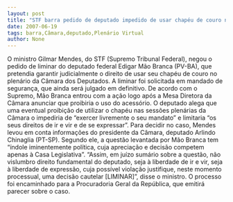 ```yaml
---
layout: post
title: "STF barra pedido de deputado impedido de usar chapéu de couro no plenário da Câmara "
date: 2007-06-19
tags: barra,Câmara,deputado,Plenário Virtual
author: None
---
```

O ministro Gilmar Mendes, do STF (Supremo Tribunal Federal), negou o pedido de liminar do deputado federal Edigar M&atilde;o Branca (PV-BA), que pretendia garantir judicialmente o direito de usar seu chap&eacute;u de couro no plen&aacute;rio da C&acirc;mara dos Deputados. A liminar foi solicitada em mandado de seguran&ccedil;a, que ainda ser&aacute; julgado em definitivo.
De acordo com o Supremo, M&atilde;o Branca entrou com a a&ccedil;&atilde;o logo ap&oacute;s a Mesa Diretora da C&acirc;mara anunciar que proibiria o uso do acess&oacute;rio. O deputado alega que uma eventual proibi&ccedil;&atilde;o de utilizar o chap&eacute;u nas sess&otilde;es plen&aacute;rias da C&acirc;mara o impediria de &ldquo;exercer livremente o seu mandato&rdquo; e limitaria &ldquo;os seus direitos de ir e vir e de se expressar&rdquo;. 
Para decidir no caso, Mendes levou em conta informa&ccedil;&otilde;es do presidente da C&acirc;mara, deputado Arlindo Chinaglia (PT-SP). Segundo ele, a quest&atilde;o levantada por M&atilde;o Branca tem &ldquo;&iacute;ndole iminentemente pol&iacute;tica, cuja aprecia&ccedil;&atilde;o e decis&atilde;o competem apenas &agrave; Casa Legislativa&rdquo;. 
&ldquo;Assim, em ju&iacute;zo sum&aacute;rio sobre a quest&atilde;o, n&atilde;o vislumbro direito fundamental do deputado, seja &agrave; liberdade de ir e vir, seja &agrave; liberdade de express&atilde;o, cuja poss&iacute;vel viola&ccedil;&atilde;o justifique, neste momento processual, uma decis&atilde;o cautelar [LIMINAR]&rdquo;, disse o ministro. 
O processo foi encaminhado para a Procuradoria Geral da Rep&uacute;blica, que emitir&aacute; parecer sobre o caso. 